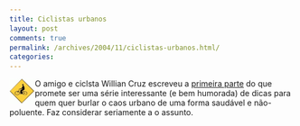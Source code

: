 ```yaml
---
title: Ciclistas urbanos
layout: post
comments: true
permalink: /archives/2004/11/ciclistas-urbanos.html/
categories:
---
```

<img src="/img/blig/ciclismo.gif" border=0 align="left" alt="">O amigo e ciclsta Willian Cruz escreveu a <a href="http://freeride.blig.ig.com.br/2004\_09.html#post\_17349680" >primeira parte</a> do que promete ser uma série interessante (e bem humorada) de dicas para quem quer burlar o caos urbano de uma forma saudável e não-poluente. Faz considerar seriamente a o assunto.
